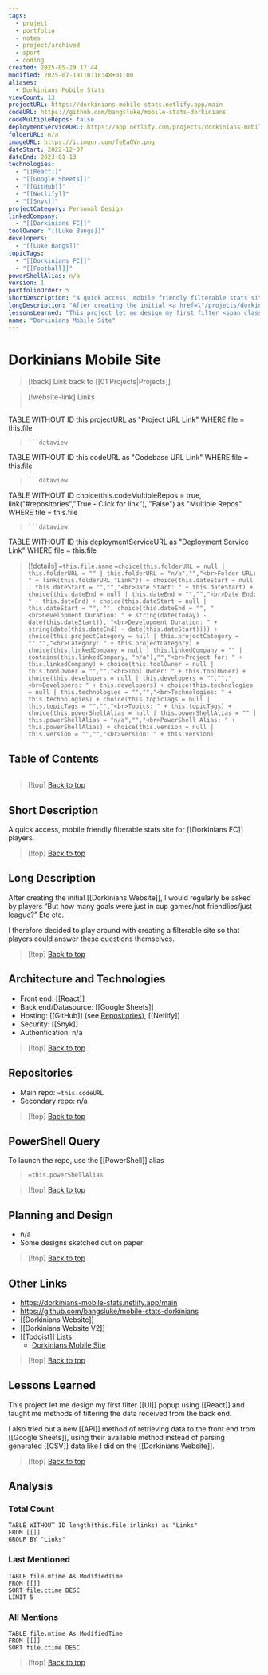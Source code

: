 ```yaml
---
tags:
  - project
  - portfolio
  - notes
  - project/archived
  - sport
  - coding
created: 2025-05-29 17:44
modified: 2025-07-19T10:18:48+01:00
aliases:
  - Dorkinians Mobile Stats
viewCount: 13
projectURL: https://dorkinians-mobile-stats.netlify.app/main
codeURL: https://github.com/bangsluke/mobile-stats-dorkinians
codeMultipleRepos: false
deploymentServiceURL: https://app.netlify.com/projects/dorkinians-mobile-stats/overview
folderURL: n/a
imageURL: https://i.imgur.com/feEaOVn.png
dateStart: 2022-12-07
dateEnd: 2023-01-13
technologies:
  - "[[React]]"
  - "[[Google Sheets]]"
  - "[[GitHub]]"
  - "[[Netlify]]"
  - "[[Snyk]]"
projectCategory: Personal Design
linkedCompany:
  - "[[Dorkinians FC]]"
toolOwner: "[[Luke Bangs]]"
developers:
  - "[[Luke Bangs]]"
topicTags:
  - "[[Dorkinians FC]]"
  - "[[Football]]"
powerShellAlias: n/a
version: 1
portfolioOrder: 5
shortDescription: "A quick access, mobile friendly filterable stats site for <span class=\"theme-link\">Dorkinians FC</span> players."
longDescription: "After creating the initial <a href=\"/projects/dorkinians-website\" class=\"theme-link\">Dorkinians Website</a>, I would regularly be asked by players “But how many goals were just in cup games/not friendlies/just league?” Etc etc.<br>I therefore decided to play around with creating a filterable site so that players could answer these questions themselves."
lessonsLearned: "This project let me design my first filter <span class=\"theme-link\">UI</span> popup using <span class=\"theme-link\">React</span> and taught me methods of filtering the data received from the back end.<br>I also tried out a new <span class=\"theme-link\">API</span> method of retrieving data to the front end from <span class=\"theme-link\">Google Sheets</span>, using their available method instead of parsing generated <span class=\"theme-link\">CSV</span> data like I did on the <a href=\"/projects/dorkinians-website\" class=\"theme-link\">Dorkinians Website</a>."
name: "Dorkinians Mobile Site"
---
```

# Dorkinians Mobile Site

> [!back] Link back to [[01 Projects|Projects]]

>[!website-link] Links
> ```dataview
TABLE WITHOUT ID this.projectURL as "Project URL Link"
WHERE file = this.file
>```
>```dataview
TABLE WITHOUT ID this.codeURL as "Codebase URL Link"
WHERE file = this.file
>```
>```dataview
TABLE WITHOUT ID choice(this.codeMultipleRepos = true, link("#repositories","True - Click for link"), "False") as "Multiple Repos"
WHERE file = this.file
>```
>```dataview
TABLE WITHOUT ID this.deploymentServiceURL as "Deployment Service Link"
WHERE file = this.file

>[!details]  `=this.file.name`
>`=choice(this.folderURL = null | this.folderURL = "" | this.folderURL = "n/a","","<br>Folder URL: " + link(this.folderURL,"Link")) + choice(this.dateStart = null | this.dateStart = "","","<br>Date Start: " + this.dateStart) + choice(this.dateEnd = null | this.dateEnd = "","","<br>Date End: " + this.dateEnd) + choice(this.dateStart = null | this.dateStart = "", "", choice(this.dateEnd = "", "<br>Development Duration: " + string(date(today) - date(this.dateStart)), "<br>Development Duration: " + string(date(this.dateEnd) - date(this.dateStart)))) + choice(this.projectCategory = null | this.projectCategory = "","","<br>Category: " + this.projectCategory) + choice(this.linkedCompany = null | this.linkedCompany = "" | contains(this.linkedCompany, "n/a"),"","<br>Project for: " + this.linkedCompany) + choice(this.toolOwner = null | this.toolOwner = "","","<br>Tool Owner: " + this.toolOwner) + choice(this.developers = null | this.developers = "","","<br>Developers: " + this.developers) + choice(this.technologies = null | this.technologies = "","","<br>Technologies: " + this.technologies) + choice(this.topicTags = null | this.topicTags = "","","<br>Topics: " + this.topicTags) + choice(this.powerShellAlias = null | this.powerShellAlias = "" | this.powerShellAlias = "n/a","","<br>PowerShell Alias: " + this.powerShellAlias) + choice(this.version = null | this.version = "","","<br>Version: " + this.version)`

## Table of Contents

```table-of-contents
```

>[!top] [Back to top](#Table%20of%20Contents)

## Short Description

A quick access, mobile friendly filterable stats site for [[Dorkinians FC]] players.

>[!top] [Back to top](#Table%20of%20Contents)

## Long Description

After creating the initial [[Dorkinians Website]], I would regularly be asked by players “But how many goals were just in cup games/not friendlies/just league?” Etc etc.

I therefore decided to play around with creating a filterable site so that players could answer these questions themselves.

>[!top] [Back to top](#Table%20of%20Contents)

## Architecture and Technologies

- Front end: [[React]]
- Back end/Datasource: [[Google Sheets]]
- Hosting: [[GitHub]] (see [Repositories](#repositories)), [[Netlify]]
- Security: [[Snyk]]
- Authentication: n/a

>[!top] [Back to top](#Table%20of%20Contents)

## Repositories

- Main repo: `=this.codeURL`
- Secondary repo: n/a

>[!top] [Back to top](#Table%20of%20Contents)

## PowerShell Query

To launch the repo, use the [[PowerShell]] alias 

> `=this.powerShellAlias`

>[!top] [Back to top](#Table%20of%20Contents)

## Planning and Design

- n/a
- Some designs sketched out on paper

>[!top] [Back to top](#Table%20of%20Contents)

## Other Links

- <https://dorkinians-mobile-stats.netlify.app/main>
- <https://github.com/bangsluke/mobile-stats-dorkinians>
- [[Dorkinians Website]]
- [[Dorkinians Website V2]]
- [[Todoist]] Lists
	- [Dorkinians Mobile Site](https://todoist.com/showTask?id=6496470356&sync_id=6506077820)

>[!top] [Back to top](#Table%20of%20Contents)

## Lessons Learned

This project let me design my first filter [[UI]] popup using [[React]] and taught me methods of filtering the data received from the back end.

I also tried out a new [[API]] method of retrieving data to the front end from [[Google Sheets]], using their available method instead of parsing generated [[CSV]] data like I did on the [[Dorkinians Website]].

>[!top] [Back to top](#Table%20of%20Contents)

## Analysis

### Total Count

```dataview
TABLE WITHOUT ID length(this.file.inlinks) as "Links"
FROM [[]]
GROUP BY "Links"
```

### Last Mentioned

```dataview
TABLE file.mtime As ModifiedTime
FROM [[]]
SORT file.ctime DESC
LIMIT 5
```

### All Mentions

```dataview
TABLE file.mtime As ModifiedTime
FROM [[]]
SORT file.ctime DESC
```

>[!top] [Back to top](#Table%20of%20Contents)